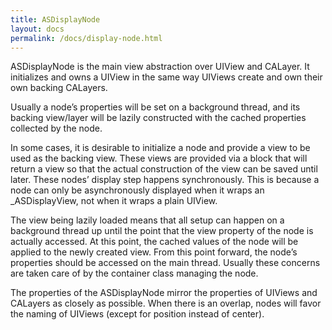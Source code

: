 ```yaml
---
title: ASDisplayNode
layout: docs
permalink: /docs/display-node.html
---
```


ASDisplayNode is the main view abstraction over UIView and CALayer.  It initializes and owns a UIView in the same way UIViews create and own their own backing CALayers.  

Usually a node’s properties will be set on a background thread, and its backing view/layer will be lazily constructed with the cached properties collected by the node.  

In some cases, it is desirable to initialize a node and provide a view to be used as the backing view.  These views are provided via a block that will return a view so that the actual construction of the view can be saved until later.  These nodes’ display step happens synchronously.  This is because a node can only be asynchronously displayed when it wraps an _ASDisplayView, not when it wraps a plain UIView.

The view being lazily loaded means that all setup can happen on a background thread up until the point that the view property of the node is actually accessed.  At this point, the cached values of the node will be applied to the newly created view.  From this point forward, the node’s properties should be accessed on the main thread.  Usually these concerns are taken care of by the container class managing the node.

The properties of the ASDisplayNode mirror the properties of UIViews and CALayers as closely as possible.  When there is an overlap, nodes will favor the naming of UIViews (except for position instead of center). 

